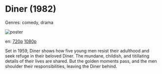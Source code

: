 # Diner (1982)

Genres: comedy, drama

![poster](http://image.tmdb.org/t/p/w500/pgPEhfGLo3LayiF8HqrNNt1JiIU.jpg)

en:
  [720p](magnet:?xt=urn:btih:42F40462341A4005BF592FB6A5BC8318152D4873&tr=udp://glotorrents.pw:6969/announce&tr=udp://tracker.opentrackr.org:1337/announce&tr=udp://torrent.gresille.org:80/announce&tr=udp://tracker.openbittorrent.com:80&tr=udp://tracker.coppersurfer.tk:6969&tr=udp://tracker.leechers-paradise.org:6969&tr=udp://p4p.arenabg.ch:1337&tr=udp://tracker.internetwarriors.net:1337)
  [1080p](magnet:?xt=urn:btih:E7E8AA85095A4CEC33C5647C6ADA90F294B73FF3&tr=udp://glotorrents.pw:6969/announce&tr=udp://tracker.opentrackr.org:1337/announce&tr=udp://torrent.gresille.org:80/announce&tr=udp://tracker.openbittorrent.com:80&tr=udp://tracker.coppersurfer.tk:6969&tr=udp://tracker.leechers-paradise.org:6969&tr=udp://p4p.arenabg.ch:1337&tr=udp://tracker.internetwarriors.net:1337)
  


Set in 1959, Diner shows how five young men resist their adulthood and seek refuge in their beloved Diner. The mundane, childish, and titillating details of their lives are shared. But the golden moments pass, and the men shoulder their responsibilities, leaving the Diner behind.